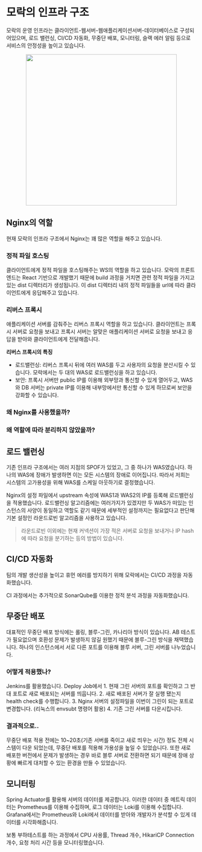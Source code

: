 # 모락의 인프라 구조

모락의 운영 인프라는 클라이언트-웹서버-웹애플리케이션서버-데이터베이스로 구성되어있으며, 로드 밸런싱, CI/CD 자동화, 무중단 배포, 모니터링, 슬랙 에러 알림 등으로 서비스의 안정성을 높이고 있습니다. 

<p align="center">
    <img width="400px" src="https://user-images.githubusercontent.com/45311765/205489696-35e98edc-d4ba-45cc-9115-bf074cea9ec0.jpg">
</p>

## Nginx의 역할

현재 모락의 인프라 구조에서 Nginx는 꽤 많은 역할을 해주고 있습니다. 

### 정적 파일 호스팅

클라이언트에게 정적 파일을 호스팅해주는 WS의 역할을 하고 있습니다. 모락의 프론트엔드는 React 기반으로 개발했기 때문에 build 과정을 거치면 관련 정적 파일을 가지고 있는 dist 디렉터리가 생성됩니다. 이 dist 디렉터리 내의 정적 파일들을 url에 따라 클라이언트에게 응답해주고 있습니다.  

### 리버스 프록시

애플리케이션 서버를 감춰주는 리버스 프록시 역할을 하고 있습니다. 클라이언트는 프록시 서버로 요청을 보내고 프록시 서버는 알맞은 애플리케이션 서버로 요청을 보내고 응답을 받아와 클라이언트에게 전달해줍니다. 

**리버스 프록시의 특징**  
- 로드밸런싱: 리버스 프록시 뒤에 여러 WAS를 두고 사용자의 요청을 분산시킬 수 있습니다. 모락에서는 두 대의 WAS로 로드밸런싱을 하고 있습니다. 
- 보안: 프록시 서버만 public IP를 이용해 외부망과 통신할 수 있게 열어두고, WAS와 DB 서버는 private IP를 이용해 내부망에서만 통신할 수 있게 하므로써 보안을 강화할 수 있습니다. 

### 왜 Nginx를 사용했을까?

### 왜 역할에 따라 분리하지 않았을까?

## 로드 밸런싱

기존 인프라 구조에서는 여러 지점의 SPOF가 있었고, 그 중 하나가 WAS였습니다. 하나의 WAS에 장애가 발생하면 이는 모든 시스템의 장애로 이어집니다. 따라서 저희는 시스템의 고가용성을 위해 WAS를 스케일 아웃하기로 결정했습니다.

Nginx의 설정 파일에서 upstream 속성에 WAS1과 WAS2의 IP를 등록해 로드밸런싱을 적용했습니다. 로드밸런싱 알고리즘에는 여러가지가 있겠지만 두 WAS가 떠있는 인스턴스의 사양이 동일하고 역할도 같기 때문에 세부적인 설정까지는 필요없다고 판단해 기본 설정인 라운드로빈 알고리즘을 사용하고 있습니다. 

> 라운드로빈 이외에는 현재 커넥션이 가장 적은 서버로 요청을 보내거나 IP hash에 따라 요청을 분기하는 등의 방법이 있습니다. 

## CI/CD 자동화

팀의 개발 생산성을 높이고 휴먼 에러를 방지하기 위해 모락에서는 CI/CD 과정을 자동화했습니다. 

CI 과정에서는 추가적으로 SonarQube를 이용한 정적 분석 과정을 자동화했습니다. 

## 무중단 배포

대표적인 무중단 배포 방식에는 롤링, 블루-그린, 카나리아 방식이 있습니다. AB 테스트가 필요없으며 호환성 문제가 발생하지 않길 원했기 때문에 블루-그린 방식을 채택했습니다. 하나의 인스턴스에서 서로 다른 포트를 이용해 블루 서버, 그린 서버를 나누었습니다. 

### 어떻게 적용했나?

Jenkins를 활용했습니다. Deploy Job에서 1. 현재 그린 서버의 포트를 확인하고 그 반대 포트로 새로 배포되는 서버를 띄웁니다. 2. 새로 배포된 서버가 잘 실행 됐는지 health check를 수행합니다. 3. Nginx 서버의 설정파일을 이번이 그린이 되는 포트로 변경합니다. (리눅스의 envsubt 명령어 활용) 4. 기존 그린 서버를 다운시킵니다.

### 결과적으로..

무중단 배포 적용 전에는 10~20초(기존 서버를 죽이고 새로 띄우는 시간) 정도 전체 시스템이 다운 되었는데, 무중단 배포를 적용해 가용성을 높일 수 있었습니다. 또한 새로 배포한 버전에서 문제가 발생하는 경우 바로 블루 서버로 전환하면 되기 때문에 장애 상황에 빠르게 대처할 수 있는 환경을 만들 수 있었습니다. 

## 모니터링

Spring Actuator를 활용해 서버의 데이터를 제공합니다. 이러한 데이터 중 메트릭 데이터는 Prometheus를 이용해 수집하며, 로그 데이터는 Loki를 이용해 수집합니다. Grafana에서는 Prometheus와 Loki에서 데이터를 받아와 개발자가 분석할 수 있게 데이터를 시각화해줍니다. 

보통 부하테스트를 하는 과정에서 CPU 사용률, Thread 개수, HikariCP Connection 개수, 요청 처리 시간 등을 모니터링했습니다. 
